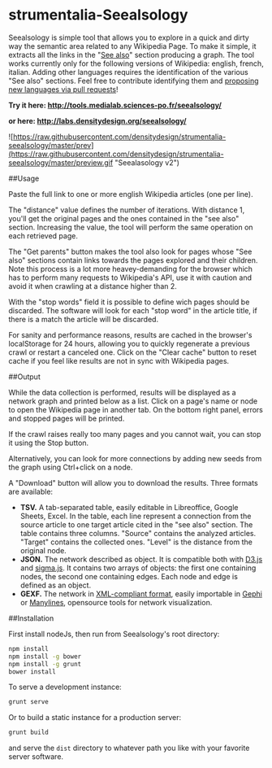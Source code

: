 # strumentalia-Seealsology

Seealsology is simple tool that allows you to explore in a quick and dirty way the semantic area related to any Wikipedia Page.
To make it simple, it extracts all the links in the "[See also](https://en.wikipedia.org/wiki/Wikipedia:Manual_of_Style/Layout#See_also_section)" section producing a graph. 
The tool works currently only for the following versions of Wikipedia: english, french, italian.
Adding other languages requires the identification of the various "See also" sections. Feel free to contribute identifying them and <a href="https://github.com/densitydesign/strumentalia-seealsology/blob/master/app/scripts/controllers/alt.js#L6-L41">proposing new languages via pull requests</a>!</p>

**Try it here: http://tools.medialab.sciences-po.fr/seealsology/**

**or here: http://labs.densitydesign.org/seealsology/**

![https://raw.githubusercontent.com/densitydesign/strumentalia-seealsology/master/prev](https://raw.githubusercontent.com/densitydesign/strumentalia-seealsology/master/preview.gif "Seealasology v2")


##Usage

Paste the full link to one or more english Wikipedia articles (one per line).

The "distance" value defines the number of iterations. With distance 1, you'll get the original pages and the ones contained in the "see also" section. 
Increasing the value, the tool will perform the same operation on each retrieved page.

The "Get parents" button makes the tool also look for pages whose "See also" sections contain links towards the pages explored and their children. Note this process is a lot more heavey-demanding for the browser which has to perform many requests to Wikipedia's API, use it with caution and avoid it when crawling at a distance higher than 2.

With the "stop words" field it is possible to define wich pages should be discarded. 
The software will look for each "stop word" in the article title, if there is a match the article will be discarded.

For sanity and performance reasons, results are cached in the browser's localStorage for 24 hours, allowing you to quickly regenerate a previous crawl or restart a canceled one. Click on the "Clear cache" button to reset cache if you feel like results are not in sync with Wikipedia pages.

##Output

While the data collection is performed, results will be displayed as a network graph and printed below as a list. Click on a page's name or node to open the Wikipedia page in another tab.
On the bottom right panel, errors and stopped pages will be printed.

If the crawl raises really too many pages and you cannot wait, you can stop it using the Stop button.

Alternatively, you can look for more connections by adding new seeds from the graph using Ctrl+click on a node.

A "Download" button will allow you to download the results.
Three formats are available:
* **TSV.** A tab-separated table, easily editable in Libreoffice, Google Sheets, Excel. In the table, each line represent a connection from the source article to one target article cited in the "see also" section. The table contains three columns. "Source" contains the analyzed articles. "Target" contains the collected ones. "Level" is the distance from the original node.
* **JSON.** The network described as object. It is compatible both with [D3.js](http://bl.ocks.org/mbostock/4062045) and [sigma.js](http://sigmajs.org/).
It contains two arrays of objects: the first one containing nodes, the second one containing edges. Each node and edge is defined as an object.
* **GEXF.** The network in [XML-compliant format](http://gexf.net/format/), easily importable in [Gephi](http://gephi.github.io/) or [Manylines](http://tools.medialab.sciences-po.fr/manylines), opensource tools for network visualization.

##Installation

First install nodeJs, then run from Seealsology's root directory:

```bash
npm install
npm install -g bower
npm install -g grunt
bower install
```

To serve a development instance:
```bash
grunt serve
```

Or to build a static instance for a production server:
```bash
grunt build
```
and serve the `dist` directory to whatever path you like with your favorite server software.
